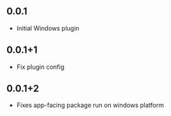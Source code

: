 ## 0.0.1

* Initial Windows plugin

## 0.0.1+1

* Fix plugin config

## 0.0.1+2

* Fixes app-facing package run on windows platform